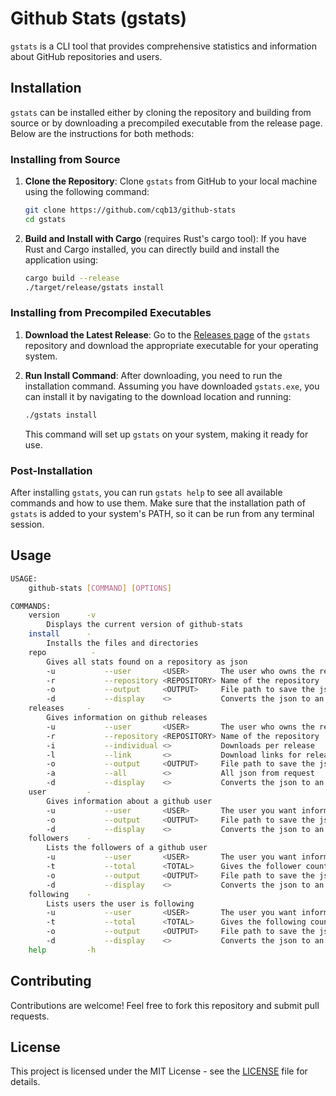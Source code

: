 # Github Stats (gstats)

`gstats` is a CLI tool that provides comprehensive statistics and information about GitHub repositories and users.

## Installation

`gstats` can be installed either by cloning the repository and building from source or by downloading a precompiled executable from the release page. Below are the instructions for both methods:

### Installing from Source

1. **Clone the Repository**:
   Clone `gstats` from GitHub to your local machine using the following command:

   ```bash
   git clone https://github.com/cqb13/github-stats
   cd gstats
   ```

2. **Build and Install with Cargo** (requires Rust's cargo tool):
   If you have Rust and Cargo installed, you can directly build and install the application using:

   ```bash
   cargo build --release
   ./target/release/gstats install
   ```

### Installing from Precompiled Executables

1. **Download the Latest Release**:
   Go to the [Releases page](rhttps://github.com/cqb13/github-stats/releases) of the `gstats` repository and download the appropriate executable for your operating system.

2. **Run Install Command**:
   After downloading, you need to run the installation command. Assuming you have downloaded `gstats.exe`, you can install it by navigating to the download location and running:

   ```bash
   ./gstats install
   ```

   This command will set up `gstats` on your system, making it ready for use.

### Post-Installation

After installing `gstats`, you can run `gstats help` to see all available commands and how to use them. Make sure that the installation path of `gstats` is added to your system's PATH, so it can be run from any terminal session.

## Usage

```bash
USAGE:
    github-stats [COMMAND] [OPTIONS]

COMMANDS:
    version      -v
        Displays the current version of github-stats
    install      -
        Installs the files and directories
    repo          -
        Gives all stats found on a repository as json
        -u           --user       <USER>       The user who owns the repository
        -r           --repository <REPOSITORY> Name of the repository
        -o           --output     <OUTPUT>     File path to save the json
        -d           --display    <>           Converts the json to an easier format (will remove some data)
    releases     -
        Gives information on github releases
        -u           --user       <USER>       The user who owns the repository
        -r           --repository <REPOSITORY> Name of the repository
        -i           --individual <>           Downloads per release
        -l           --link       <>           Download links for releases (if not individual then for latest)
        -o           --output     <OUTPUT>     File path to save the json
        -a           --all        <>           All json from request
        -d           --display    <>           Converts the json to an easier format (will remove some data)
    user         -
        Gives information about a github user
        -u           --user       <USER>       The user you want information on
        -o           --output     <OUTPUT>     File path to save the json
        -d           --display    <>           Converts the json to an easier format (will remove some data)
    followers    -
        Lists the followers of a github user
        -u           --user       <USER>       The user you want information on
        -t           --total      <TOTAL>      Gives the follower count
        -o           --output     <OUTPUT>     File path to save the json
        -d           --display    <>           Converts the json to an easier format (will remove some data)
    following    -
        Lists users the user is following
        -u           --user       <USER>       The user you want information on
        -t           --total      <TOTAL>      Gives the following count
        -o           --output     <OUTPUT>     File path to save the json
        -d           --display    <>           Converts the json to an easier format (will remove some data)
    help         -h
```

## Contributing

Contributions are welcome! Feel free to fork this repository and submit pull requests.

## License

This project is licensed under the MIT License - see the [LICENSE](LICENSE) file for details.
